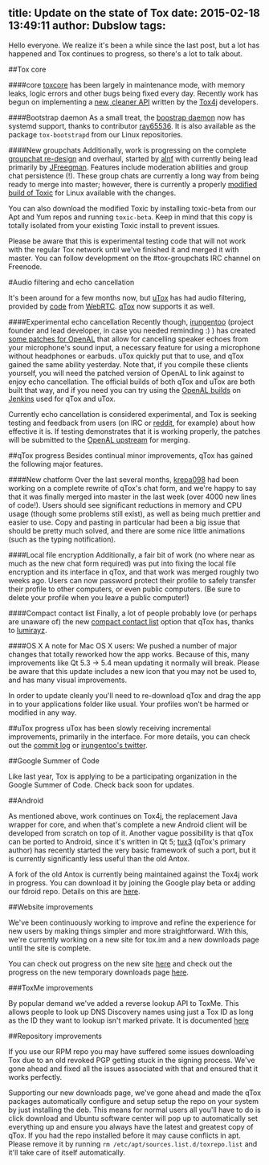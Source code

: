 title: Update on the state of Tox
date: 2015-02-18 13:49:11
author: Dubslow
tags:
---

Hello everyone. We realize it's been a while since the last post, but a lot has
happened and Tox continues to progress, so there's a lot to talk about.

##Tox core

####core
[toxcore](https://github.com/irungentoo/toxcore) has been largely in maintenance mode,
with memory leaks, logic errors and other bugs being fixed every day. Recently
work has begun on implementing a [new, cleaner API](https://github.com/irungentoo/toxcore/tree/new_api)
written by the [Tox4j](https://github.com/sonOfRa/tox4j) developers.


####Bootstrap daemon
As a small treat, the [boostrap daemon](https://github.com/irungentoo/toxcore/tree/master/other/bootstrap_daemon)
now has systemd support, thanks to contributor [ray65536](https://github.com/ray65536).
It is also available as the package `tox-bootstrapd` from our Linux repositories.

####New groupchats
Additionally, work is progressing on the complete [groupchat re-design](https://github.com/JFreegman/toxcore)
and overhaul, started by [alnf](https://github.com/alnf) with currently being
lead primarily by [JFreegman](https://github.com/JFreegman). Features include moderation
abilities and group chat persistence (!). These group chats are currently a long
way from being ready to merge into master; however, there is currently a properly
[modified build of Toxic](https://jenkins.libtoxcore.so/job/toxic_linux_beta/lastSuccessfulBuild/artifact/toxic)
for Linux available with the changes. 

You can also download the modified Toxic by installing toxic-beta from our Apt and Yum repos and running ``toxic-beta``. Keep in mind that this copy is totally isolated from your existing Toxic install to prevent issues.

Please be aware that this is experimental testing code that will not work with the regular Tox network until we've finished it and merged it with master. You can follow development on the #tox-groupchats
IRC channel on Freenode.

#Audio filtering and echo cancellation

It's been around for a few months now, but [uTox](https://github.com/notsecure/uTox)
has had audio filtering, provided by [code](https://github.com/irungentoo/filter_audio) from [WebRTC](https://code.google.com/p/webrtc/). [qTox](https://github.com/tux3/qTox) now supports it as well.

####Experimental echo cancellation
Recently though, [irungentoo](https://github.com/irungentoo) (project founder and
lead developer, in case you needed reminding :) ) has created [some patches for
OpenAL](https://github.com/irungentoo/openal-soft-tox)
that allow for cancelling speaker echoes from your microphone's sound input, a
necessary feature for using a microphone without headphones or earbuds. uTox
quickly put that to use, and qTox gained the same ability yesterday. Note that,
if you compile these clients yourself, you will need the patched version of OpenAL
to link against to enjoy echo cancellation. The official builds of both qTox and uTox
are both built that way, and if you need you can try using the [OpenAL builds](https://jenkins.libtoxcore.so/search/?q=openal)
on [Jenkins](https://jenkins.libtoxcore.so/) used for qTox and uTox.

Currently echo cancellation is considered experimental, and Tox is seeking testing
and feedback from users (on IRC or [reddit](https://reddit.com/r/projecttox), for example)
about how effective it is. If testing demonstrates that it is working properly,
the patches will be submitted to the [OpenAL upstream](https://github.com/kcat/openal-soft)
for merging.

##qTox progress
Besides continual minor improvements, qTox has gained the following major features.

####New chatform
Over the last several months, [krepa098](https://github.com/krepa098) had been working
on a complete rewrite of qTox's chat form, and we're happy to say that it was finally
merged into master in the last week (over 4000 new lines of code!). Users should
see significant reductions in memory and CPU usage (though some problems still
exist), as well as being much prettier and easier to use. Copy and pasting in
particular had been a big issue that should be pretty much solved, and there are
some nice little animations (such as the typing notification).

####Local file encryption
Additionally, a fair bit of work (no where near as much as the new chat form required)
was put into fixing the local file encryption and its interface in qTox, and that
work was merged roughly two weeks ago. Users can now password protect their
profile to safely transfer their profile to other computers, or even public computers.
(Be sure to delete your profile when you leave a public computer!)

####Compact contact list
Finally, a lot of people probably love (or perhaps are unaware of) the new 
[compact contact list](http://i.imgur.com/tmX8z9s.png)
option that qTox has, thanks to [lumirayz](https://github.com/lumirayz).

####OS X
A note for Mac OS X users: We pushed a number of major changes that totally reworked how the app works. Because of this, many improvements like Qt 5.3 -> 5.4 mean updating it normally will break. Please be aware that this update includes a new icon that you may not be used to, and has many visual improvements.

In order to update cleanly you'll need to re-download qTox and drag the app in to your applications folder like usual. Your profiles won't be harmed or modified in any way.

##uTox progress
uTox has been slowly receiving incremental improvements, primarily in the interface.
For more details, you can check out the [commit log](https://github.com/notsecure/uTox/commits/master)
or [irungentoo's twitter](https://twitter.com/irungentoo).

##Google Summer of Code

Like last year, Tox is applying to be a participating organization in the Google Summer of Code.
Check back soon for updates.

##Android

As mentioned above, work continues on Tox4j, the replacement Java wrapper for core,
and when that's complete a new Android client will be developed from scratch on top
of it. Another vague possibility is that qTox can be ported to Android, since it's
written in Qt 5; [tux3](https://github.com/tux3) (qTox's primary author) has recently
started the very basic framework of such a port, but it is currently significantly 
less useful than the old Antox.

A fork of the old Antox is currently being maintained against the Tox4j work in progress. You can download it by joining the Google play beta or adding our fdroid repo. Details on this are [here](https://wiki.tox.im/Binaries).


##Website improvements

We've been continuously working to improve and refine the experience for new users by making things simpler and more straightforward. With this, we're currently working on a new site for tox.im and a new downloads page until the site is complete.

You can check out progress on the new site [here](https://beta.tox.im) and check out the progress on the new temporary downloads page [here](https://downloads.tox.im).

###ToxMe improvements

By popular demand we've added a reverse lookup API to ToxMe. This allows people to look up DNS Discovery names using just a Tox ID as long as the ID they want to lookup isn't marked private. It is documented [here](https://github.com/Tox/toxme.se/blob/master/api.md)

##Repository improvements

If you use our RPM repo you may have suffered some issues downloading Tox due to an old revoked PGP getting stuck in the signing process. We've gone ahead and fixed all the issues associated with that and ensured that it works perfectly.

Supporting our new downloads page, we've gone ahead and made the qTox packages automatically configure and setup setup the repo on your system by just installing the deb. This means for normal users all you'll have to do is click download and Ubuntu software center will pop up to automatically set everything up and ensure you always have the latest and greatest copy of qTox. If you had the repo installed before it may cause conflicts in apt. Please remove it by running ``rm /etc/apt/sources.list.d/toxrepo.list`` and it'll take care of itself automatically.


